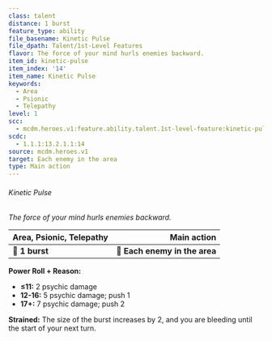 ```yaml
---
class: talent
distance: 1 burst
feature_type: ability
file_basename: Kinetic Pulse
file_dpath: Talent/1st-Level Features
flavor: The force of your mind hurls enemies backward.
item_id: kinetic-pulse
item_index: '14'
item_name: Kinetic Pulse
keywords:
  - Area
  - Psionic
  - Telepathy
level: 1
scc:
  - mcdm.heroes.v1:feature.ability.talent.1st-level-feature:kinetic-pulse
scdc:
  - 1.1.1:13.2.1.1:14
source: mcdm.heroes.v1
target: Each enemy in the area
type: Main action
---
```


###### Kinetic Pulse

*The force of your mind hurls enemies backward.*

| **Area, Psionic, Telepathy** |               **Main action** |
| ---------------------------- | ----------------------------: |
| **📏 1 burst**               | **🎯 Each enemy in the area** |

**Power Roll + Reason:**

- **≤11:** 2 psychic damage
- **12-16:** 5 psychic damage; push 1
- **17+:** 7 psychic damage; push 2

**Strained:** The size of the burst increases by 2, and you are bleeding until the start of your next turn.
